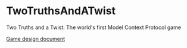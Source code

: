 # TwoTruthsAndATwist
Two Truths and a Twist: The world's first Model Context Protocol game

[Game design document](https://docs.google.com/document/d/1kW88UU5bjszQJgyB_JNkpvbnfaSNcKIP4mRR3R-HL1o/edit?usp=sharing)
